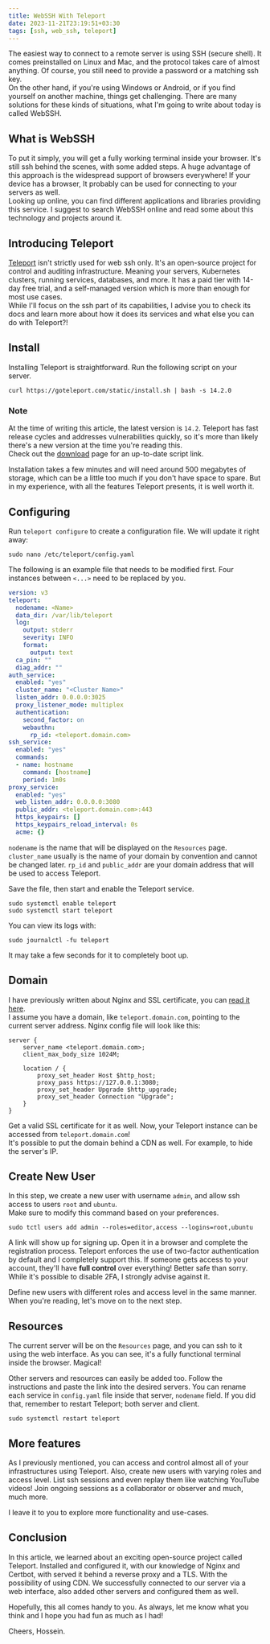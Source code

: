 ```yaml
---
title: WebSSH With Teleport
date: 2023-11-21T23:19:51+03:30
tags: [ssh, web_ssh, teleport]
---
```


The easiest way to connect to a remote server is using SSH (secure shell). It comes preinstalled on Linux and Mac,
and the protocol takes care of almost anything. Of course, you still need to provide a password or a matching ssh key.  
On the other hand, if you're using Windows or Android, or if you find yourself on another machine, things get challenging.
There are many solutions for these kinds of situations, what I'm going to write about today is called WebSSH.

## What is WebSSH

To put it simply, you will get a fully working terminal inside your browser. It's still ssh behind the scenes, with some added steps.
A huge advantage of this approach is the widespread support of browsers everywhere! If your device has a browser,
It probably can be used for connecting to your servers as well.  
Looking up online, you can find different applications and libraries providing this service. I suggest to search WebSSH online and
read some about this technology and projects around it.

## Introducing Teleport

[Teleport](https://goteleport.com/) isn't strictly used for web ssh only. It's an open-source project for control and auditing infrastructure.
Meaning your servers, Kubernetes clusters, running services, databases, and more. It has a paid tier with 14-day free trial,
and a self-managed version which is more than enough for most use cases.  
While I'll focus on the ssh part of its capabilities, I advise you to check its docs and learn more about how it does its services
and what else you can do with Teleport?!

## Install

Installing Teleport is straightforward. Run the following script on your server.

```shell
curl https://goteleport.com/static/install.sh | bash -s 14.2.0
```
### Note

At the time of writing this article, the latest version is `14.2`. Teleport has fast release cycles and addresses vulnerabilities quickly,
so it's more than likely there's a new version at the time you're reading this.  
Check out the [download](https://goteleport.com/download/) page for an up-to-date script link.

Installation takes a few minutes and will need around 500 megabytes of storage, which can be a little too much if you don't have
space to spare. But in my experience, with all the features Teleport presents, it is well worth it.

## Configuring

Run `teleport configure` to create a configuration file. We will update it right away:

```shell
sudo nano /etc/teleport/config.yaml
```

The following is an example file that needs to be modified first. Four instances between `<...>` need to be replaced by you.

```yaml
version: v3
teleport:
  nodename: <Name>
  data_dir: /var/lib/teleport
  log:
    output: stderr
    severity: INFO
    format:
      output: text
  ca_pin: ""
  diag_addr: ""
auth_service:
  enabled: "yes"
  cluster_name: "<Cluster Name>"
  listen_addr: 0.0.0.0:3025
  proxy_listener_mode: multiplex
  authentication:
    second_factor: on
    webauthn:
      rp_id: <teleport.domain.com>
ssh_service:
  enabled: "yes"
  commands:
  - name: hostname
    command: [hostname]
    period: 1m0s
proxy_service:
  enabled: "yes"
  web_listen_addr: 0.0.0.0:3080
  public_addr: <teleport.domain.com>:443
  https_keypairs: []
  https_keypairs_reload_interval: 0s
  acme: {}
```
`nodename` is the name that will be displayed on the `Resources` page.  
`cluster_name` usually is the name of your domain by convention and cannot be changed later.
`rp_id` and `public_addr` are your domain address that will be used to access Teleport.  

Save the file, then start and enable the Teleport service.

```shell
sudo systemctl enable teleport
sudo systemctl start teleport
```

You can view its logs with:

```shell
sudo journalctl -fu teleport
```

It may take a few seconds for it to completely boot up.

## Domain

I have previously written about Nginx and SSL certificate, you can [read it here](https://blog.godlynice.ir/posts/2023-11-08-nginx-setup/).  
I assume you have a domain, like `teleport.domain.com`, pointing to the current server address. Nginx config file will look like this:

```nginx
server {
    server_name <teleport.domain.com>;
    client_max_body_size 1024M;

    location / {
        proxy_set_header Host $http_host;
        proxy_pass https://127.0.0.1:3080;
        proxy_set_header Upgrade $http_upgrade;
        proxy_set_header Connection "Upgrade";
    }
}
```

Get a valid SSL certificate for it as well. Now, your Teleport instance can be accessed from `teleport.domain.com`!  
It's possible to put the domain behind a CDN as well. For example, to hide the server's IP. 

## Create New User

In this step, we create a new user with username `admin`, and allow ssh access to users `root` and `ubuntu`.  
Make sure to modify this command based on your preferences.

```shell
sudo tctl users add admin --roles=editor,access --logins=root,ubuntu
```

A link will show up for signing up. Open it in a browser and complete the registration process.
Teleport enforces the use of two-factor authentication by default and I completely support this. 
If someone gets access to your account, they'll have **full control** over everything! Better safe than sorry. 
While it's possible to disable 2FA, I strongly advise against it.  

Define new users with different roles and access level in the same manner. When you're reading,
let's move on to the next step. 

## Resources

The current server will be on the `Resources` page, and you can ssh to it using the web interface.
As you can see, it's a fully functional terminal inside the browser. Magical!

Other servers and resources can easily be added too. Follow the instructions and paste the link into the desired servers.
You can rename each service in `config.yaml` file inside that server, `nodename` field.
If you did that, remember to restart Teleport; both server and client.

```shell
sudo systemctl restart teleport
```

## More features

As I previously mentioned, you can access and control almost all of your infrastructures using Teleport.
Also, create new users with varying roles and access level. List ssh sessions and even replay them like watching YouTube videos!
Join ongoing sessions as a collaborator or observer and much, much more.  

I leave it to you to explore more functionality and use-cases.

## Conclusion

In this article, we learned about an exciting open-source project called Teleport. Installed and configured it,
with our knowledge of Nginx and Certbot, with served it behind a reverse proxy and a TLS. With the possibility of using CDN.
We successfully connected to our server via a web interface, also added other servers and configured them as well.

Hopefully, this all comes handy to you. As always, let me know what you think and I hope you had fun as much as I had!

Cheers, Hossein.